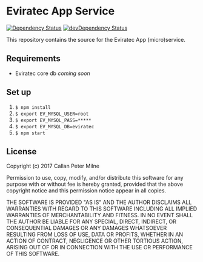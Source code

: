 # Eviratec App Service

[![Dependency Status](https://david-dm.org/eviratec/entity-sdk-js/status.svg)](https://david-dm.org/eviratec/entity-sdk-js)
[![devDependency Status](https://david-dm.org/eviratec/entity-sdk-js/dev-status.svg)](https://david-dm.org/eviratec/entity-sdk-js#info=devDependencies)

This repository contains the source for the Eviratec App (micro)service.

## Requirements

* Eviratec core db *coming soon*

## Set up

1. `$ npm install`
2. `$ export EV_MYSQL_USER=root`
3. `$ export EV_MYSQL_PASS=*****`
4. `$ export EV_MYSQL_DB=eviratec`
5. `$ npm start`

## License

Copyright (c) 2017 Callan Peter Milne

Permission to use, copy, modify, and/or distribute this software for any purpose with or without fee is hereby granted, provided that the above copyright notice and this permission notice appear in all copies.

THE SOFTWARE IS PROVIDED "AS IS" AND THE AUTHOR DISCLAIMS ALL WARRANTIES WITH REGARD TO THIS SOFTWARE INCLUDING ALL IMPLIED WARRANTIES OF MERCHANTABILITY AND FITNESS. IN NO EVENT SHALL THE AUTHOR BE LIABLE FOR ANY SPECIAL, DIRECT, INDIRECT, OR CONSEQUENTIAL DAMAGES OR ANY DAMAGES WHATSOEVER RESULTING FROM LOSS OF USE, DATA OR PROFITS, WHETHER IN AN ACTION OF CONTRACT, NEGLIGENCE OR OTHER TORTIOUS ACTION, ARISING OUT OF OR IN CONNECTION WITH THE USE OR PERFORMANCE OF THIS SOFTWARE.
